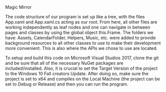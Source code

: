 Magic Mirror

The code structure of our program is set up like a tree, with the files App.xaml and App.xaml.cs acting
as our root. From here, all other files are working independently as leaf nodes and one can navigate in 
between pages and classes by using the global object this.Frame. The folders we have: Assets, CalendarFolder, 
Helpers, Music, etc. were added to provide background resources to all other classes to use to make their 
development more convenient. This is also where the APIs we chose to use are located.


To setup and build this code on Microsoft Visual Studios 2017, clone the git and be sure that all of the 
necessary NuGet packages are included/installed. Also, it is crucial to set the Target Version of the project
to the Windows 10 Fall creators Update. After doing so, make sure the project is set to x64 and compiles on 
the Local Machine (the project can be set to Debug or Release) and then you can run the program.
